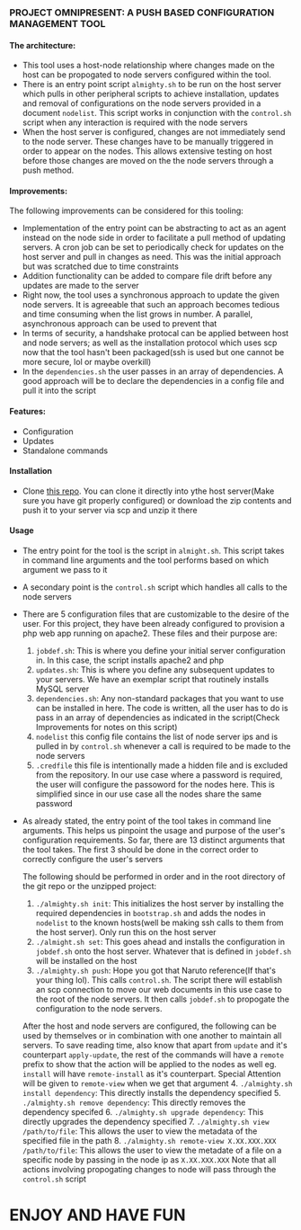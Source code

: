 ### PROJECT OMNIPRESENT: A PUSH BASED CONFIGURATION MANAGEMENT TOOL
#### The architecture:
- This tool uses a host-node relationship where changes made on the host can be propogated to node servers configured within the tool.
- There is an entry point script `almighty.sh` to be run on the host server which pulls in other peripheral scripts to achieve installation, updates and removal of configurations on the node servers provided in a document `nodelist`. This script works in conjunction with the `control.sh` script when any interaction is required with the node servers
- When the host server is configured, changes are not immediately send to the node server. These changes have to be manually triggered in order to appear on the nodes. This allows extensive testing on host before those changes are moved on the the node servers through a push method.

#### Improvements:
The following improvements can be considered for this tooling:
- Implementation of the entry point can be abstracting to act as an agent instead on the node side in order to facilitate a pull method of updating servers. A cron job can be set to periodically check for updates on the host server and pull in changes as need. This was the initial approach but was scratched due to time constraints
- Addition functionality can be added to compare file drift before any updates are made to the server
- Right now, the tool uses a synchronous approach to update the given node servers. It is agreeable that such an approach becomes tedious and time consuming when the list grows in number. A parallel, asynchronous approach can be used to prevent that
- In terms of security, a handshake protocal can be applied between host and node servers; as well as the installation protocol which uses scp now that the tool hasn't been packaged(ssh is used but one cannot be more secure, lol or maybe overkill)
- In the `dependencies.sh` the user passes in an array of dependencies. A good approach will be to declare the dependencies in a config file and pull it into the script

#### Features:
- Configuration
- Updates
- Standalone commands

#### Installation
- Clone <a href="https://github.com/JRcodes/project-omnipresent/tree/main" target="_blank">this repo</a>. You can clone it directly into ythe host server(Make sure you have git properly configured) or download the zip contents and push it to your server via scp and unzip it there

#### Usage
- The entry point for the tool is the script in `almight.sh`. This script takes in command line arguments and the tool performs based on which argument we pass to it
- A secondary point is the `control.sh` script which handles all calls to the node servers
- There are 5 configuration files that are customizable to the desire of the user. For this project, they have been already configured to provision a php web app running on apache2. These files and their purpose are:
    1. `jobdef.sh`: This is where you define your initial server configuration in. In this case, the script installs apache2 and php
    2. `updates.sh`: This is where you define any subsequent updates to your servers. We have an exemplar script that routinely installs MySQL server
    3. `dependencies.sh`: Any non-standard packages that you want to use can be installed in here. The code is written, all the user has to do is pass in an array of dependencies as indicated in the script(Check Improvements for notes on this script)
    4. `nodelist` this config file contains the list of node server ips and is pulled in by  `control.sh` whenever a call is required to be made to the node servers
    5. `.credfile` this file is intentionally made a hidden file and is excluded from the repository. In our use case where a password is required, the user will configure the passoword for the nodes here. This is simplified since in our use case all the nodes share the same password
- As already stated, the entry point of the tool takes in command line arguments. This helps us pinpoint the usage and purpose of the user's configuration requirements. So far, there are 13 distinct arguments that the tool takes. The first 3 should be done in the correct order to correctly configure the user's servers

    The following should be performed in order and in the root directory of the git repo or the unzipped project:
    1. `./almighty.sh init`: This initializes the host server by installing the required dependencies in `bootstrap.sh` and adds the nodes in `nodelist` to the known hosts(well be making ssh calls to them from the host server). Only run this on the host server
    2. `./almight.sh set`: This goes ahead and installs the configuration in `jobdef.sh` onto the host server. Whatever that is defined in `jobdef.sh` will be installed on the host
    3. `./almighty.sh push`: Hope you got that Naruto reference(If that's your thing lol). This calls `control.sh`. The script there will establish an scp connection to move our web documents in this use case to the root of the node servers. It then calls `jobdef.sh` to propogate the configuration to the node servers.

    After the host and node servers are configured, the following can be used by themselves or in combination with one another to maintain all servers. To save reading time, also know that apart from `update` and it's counterpart `apply-update`, the rest of the commands will have a `remote` prefix to show that the action will be applied to the nodes as well eg. `install` will have `remote-install` as it's counterpart. Special Attention will be given to `remote-view` when we get that argument
    4. `./almighty.sh install dependency`: This directly installs the dependency specified
    5. `./almighty.sh remove dependency`: This directly removes the dependency specifed
    6. `./almighty.sh upgrade dependency`: This directly upgrades the dependency specified
    7. `./almighty.sh view /path/to/file`: This allows the user to view the metadata of the specified file in the path
    8. `./almighty.sh remote-view X.XX.XXX.XXX /path/to/file`: This allows the user to view the metadate of a file on a specific node by passing in the node ip as `X.XX.XXX.XXX`
    Note that all actions involving propogating changes to node will pass through the `control.sh` script

# ENJOY AND HAVE FUN
